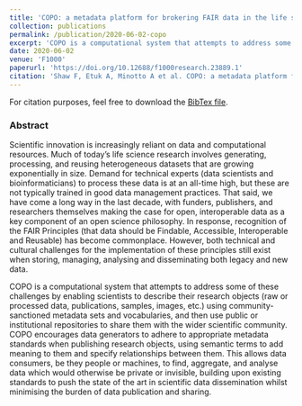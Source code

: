 ```yaml
---
title: 'COPO: a metadata platform for brokering FAIR data in the life sciences'
collection: publications
permalink: /publication/2020-06-02-copo
excerpt: 'COPO is a computational system that attempts to address some of these challenges by enabling scientists to describe their research objects (raw or processed data, publications, samples, images, etc.) using community-sanctioned metadata sets and vocabularies, and then use public or institutional repositories to share them with the wider scientific community.'
date: 2020-06-02
venue: 'F1000'
paperurl: 'https://doi.org/10.12688/f1000research.23889.1'
citation: 'Shaw F, Etuk A, Minotto A et al. COPO: a metadata platform for brokering FAIR data in the life sciences [version 1; peer review: awaiting peer review]. F1000Research 2020, 9:495 (https://doi.org/10.12688/f1000research.23889.1) '
---
```


For citation purposes, feel free to download the [BibTex file](https://agbeltran.github.io/publications/bibtex/2020-06-02-copo.bib).


### Abstract 

Scientific innovation is increasingly reliant on data and computational resources. Much of today’s life science research involves generating, processing, and reusing heterogeneous datasets that are growing exponentially in size. Demand for technical experts (data scientists and bioinformaticians) to process these data is at an all-time high, but these are not typically trained in good data management practices. That said, we have come a long way in the last decade, with funders, publishers, and researchers themselves making the case for open, interoperable data as a key component of an open science philosophy. In response, recognition of the FAIR Principles (that data should be Findable, Accessible, Interoperable and Reusable) has become commonplace. However, both technical and cultural challenges for the implementation of these principles still exist when storing, managing, analysing and disseminating both legacy and new data.
 
COPO is a computational system that attempts to address some of these challenges by enabling scientists to describe their research objects (raw or processed data, publications, samples, images, etc.) using community-sanctioned metadata sets and vocabularies, and then use public or institutional repositories to share them with the wider scientific community. COPO encourages data generators to adhere to appropriate metadata standards when publishing research objects, using semantic terms to add meaning to them and specify relationships between them. This allows data consumers, be they people or machines, to find, aggregate, and analyse data which would otherwise be private or invisible, building upon existing standards to push the state of the art in scientific data dissemination whilst minimising the burden of data publication and sharing.